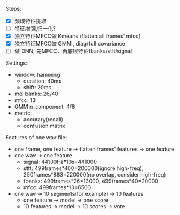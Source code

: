 Steps:
- [x] 频域特征提取
- [ ] 特征增强,归一化?
- [x] 独立特征MFCC做 Kmeans (flatten all frames' mfcc)
- [x] 独立特征MFCC做 GMM , diag/full covariance
- [ ] 做 DNN, 先MFCC，再底层特征fbanks/stft/signal

Settings:
- window: hamming
  - duration: 40ms
  - shift: 20ms
- mel banks: 26/40
- mfcc: 13
- GMM n_component: 4/8
- metric:
  - accurary(recall)
  - confusion matrix

Features of one wav file:
- one frame, one feature -> flatten frames' features -> one feature
- one wav -> one feature
  - signal: 44100Hz*10s=441000
  - stft: 499frames\*400=200000(ignore high-freq), 250frames\*883=220000(no overlap, consider high-freq)
  - fbanks: 499frames\*26=13000, 499frames\*40=20000
  - mfcc: 499frames*13=6500
- one wav -> 10 segments(for example) -> 10 features
  - one feature -> model -> one score
  - 10 features -> model -> 10 scores -> vote
